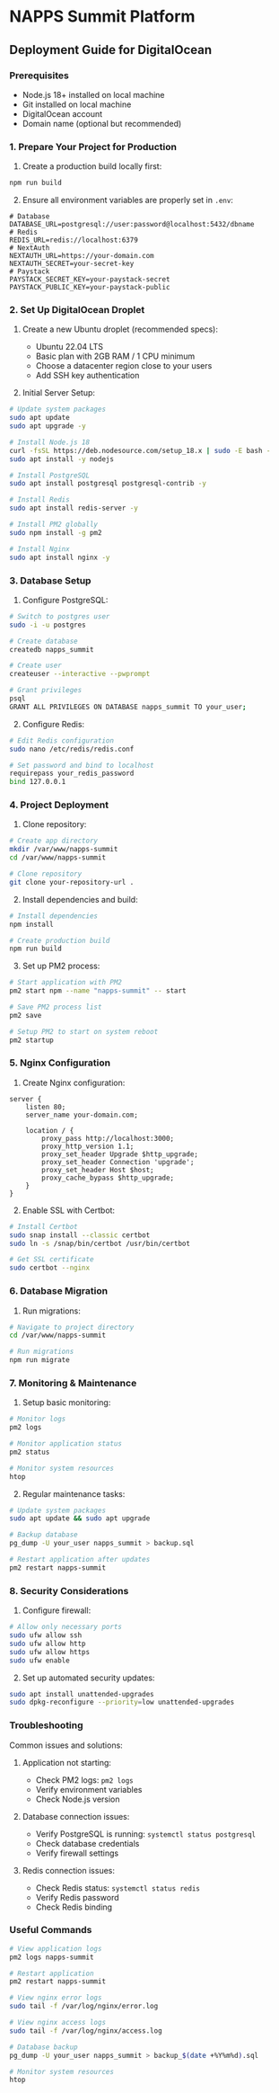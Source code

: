 # NAPPS Summit Platform

## Deployment Guide for DigitalOcean

### Prerequisites
- Node.js 18+ installed on local machine
- Git installed on local machine
- DigitalOcean account
- Domain name (optional but recommended)

### 1. Prepare Your Project for Production

1. Create a production build locally first:
```bash
npm run build
```

2. Ensure all environment variables are properly set in `.env`:
```env
# Database
DATABASE_URL=postgresql://user:password@localhost:5432/dbname
# Redis
REDIS_URL=redis://localhost:6379
# NextAuth
NEXTAUTH_URL=https://your-domain.com
NEXTAUTH_SECRET=your-secret-key
# Paystack
PAYSTACK_SECRET_KEY=your-paystack-secret
PAYSTACK_PUBLIC_KEY=your-paystack-public
```

### 2. Set Up DigitalOcean Droplet

1. Create a new Ubuntu droplet (recommended specs):
   - Ubuntu 22.04 LTS
   - Basic plan with 2GB RAM / 1 CPU minimum
   - Choose a datacenter region close to your users
   - Add SSH key authentication

2. Initial Server Setup:
```bash
# Update system packages
sudo apt update
sudo apt upgrade -y

# Install Node.js 18
curl -fsSL https://deb.nodesource.com/setup_18.x | sudo -E bash -
sudo apt install -y nodejs

# Install PostgreSQL
sudo apt install postgresql postgresql-contrib -y

# Install Redis
sudo apt install redis-server -y

# Install PM2 globally
sudo npm install -g pm2

# Install Nginx
sudo apt install nginx -y
```

### 3. Database Setup

1. Configure PostgreSQL:
```bash
# Switch to postgres user
sudo -i -u postgres

# Create database
createdb napps_summit

# Create user
createuser --interactive --pwprompt

# Grant privileges
psql
GRANT ALL PRIVILEGES ON DATABASE napps_summit TO your_user;
```

2. Configure Redis:
```bash
# Edit Redis configuration
sudo nano /etc/redis/redis.conf

# Set password and bind to localhost
requirepass your_redis_password
bind 127.0.0.1
```

### 4. Project Deployment

1. Clone repository:
```bash
# Create app directory
mkdir /var/www/napps-summit
cd /var/www/napps-summit

# Clone repository
git clone your-repository-url .
```

2. Install dependencies and build:
```bash
# Install dependencies
npm install

# Create production build
npm run build
```

3. Set up PM2 process:
```bash
# Start application with PM2
pm2 start npm --name "napps-summit" -- start

# Save PM2 process list
pm2 save

# Setup PM2 to start on system reboot
pm2 startup
```

### 5. Nginx Configuration

1. Create Nginx configuration:
```nginx
server {
    listen 80;
    server_name your-domain.com;

    location / {
        proxy_pass http://localhost:3000;
        proxy_http_version 1.1;
        proxy_set_header Upgrade $http_upgrade;
        proxy_set_header Connection 'upgrade';
        proxy_set_header Host $host;
        proxy_cache_bypass $http_upgrade;
    }
}
```

2. Enable SSL with Certbot:
```bash
# Install Certbot
sudo snap install --classic certbot
sudo ln -s /snap/bin/certbot /usr/bin/certbot

# Get SSL certificate
sudo certbot --nginx
```

### 6. Database Migration

1. Run migrations:
```bash
# Navigate to project directory
cd /var/www/napps-summit

# Run migrations
npm run migrate
```

### 7. Monitoring & Maintenance

1. Setup basic monitoring:
```bash
# Monitor logs
pm2 logs

# Monitor application status
pm2 status

# Monitor system resources
htop
```

2. Regular maintenance tasks:
```bash
# Update system packages
sudo apt update && sudo apt upgrade

# Backup database
pg_dump -U your_user napps_summit > backup.sql

# Restart application after updates
pm2 restart napps-summit
```

### 8. Security Considerations

1. Configure firewall:
```bash
# Allow only necessary ports
sudo ufw allow ssh
sudo ufw allow http
sudo ufw allow https
sudo ufw enable
```

2. Set up automated security updates:
```bash
sudo apt install unattended-upgrades
sudo dpkg-reconfigure --priority=low unattended-upgrades
```

### Troubleshooting

Common issues and solutions:

1. Application not starting:
   - Check PM2 logs: `pm2 logs`
   - Verify environment variables
   - Check Node.js version

2. Database connection issues:
   - Verify PostgreSQL is running: `systemctl status postgresql`
   - Check database credentials
   - Verify firewall settings

3. Redis connection issues:
   - Check Redis status: `systemctl status redis`
   - Verify Redis password
   - Check Redis binding

### Useful Commands

```bash
# View application logs
pm2 logs napps-summit

# Restart application
pm2 restart napps-summit

# View nginx error logs
sudo tail -f /var/log/nginx/error.log

# View nginx access logs
sudo tail -f /var/log/nginx/access.log

# Database backup
pg_dump -U your_user napps_summit > backup_$(date +%Y%m%d).sql

# Monitor system resources
htop
```

